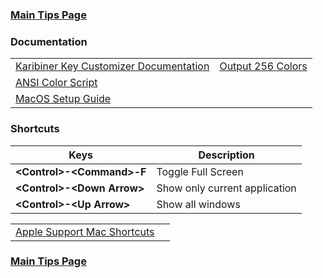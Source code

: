 ### [Main Tips Page](https://github.com/sethfuller/tips/blob/main/tech_tips/README.md)

### Documentation

|                                                                                     |                                                                                        |
|-------------------------------------------------------------------------------------|----------------------------------------------------------------------------------------|
| [Karibiner Key Customizer Documentation](https://karabiner-elements.pqrs.org/docs/) | [Output 256 Colors](https://ccp.sys.comcast.net/secure/RapidBoard.jspa?rapidView=6625) |
| [ANSI Color Script](https://code.google.com/archive/p/ansi-color/)                  |                                                                                        |
| [MacOS Setup Guide](https://sourabhbajaj.com/mac-setup)                             |                                                                                        |

### Shortcuts

| Keys                         | Description                   |
|------------------------------|-------------------------------|
| **\<Control>-\<Command>-F**  | Toggle Full Screen            |
| **\<Control>-\<Down Arrow>** | Show only current application |
| **\<Control>-\<Up Arrow>**   | Show all windows              |


|                                                                         |   |
|-------------------------------------------------------------------------|---|
| [Apple Support Mac Shortcuts](https://support.apple.com/en-us/HT201236) |   |

### [Main Tips Page](https://github.com/sethfuller/tips/blob/main/tech_tips/README.md)

